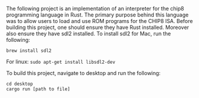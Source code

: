 The following project is an implementation of an interpreter for the chip8 programming language in Rust.
The primary purpose behind this language was to allow users to load and use ROM programs for the CHIP8 ISA.
Before building this project, one should ensure they have Rust installed. 
Moreover also ensure they have sdl2 installed. 
To install sdl2 for Mac, run the following:

`brew install sdl2`

For linux:
`sudo apt-get install libsdl2-dev`

To build this project, navigate to desktop and run the following:

```
cd desktop
cargo run [path to file]
```

